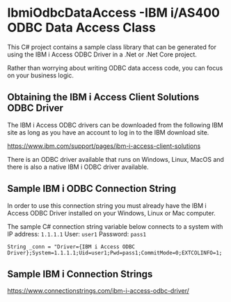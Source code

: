 # IbmiOdbcDataAccess -IBM i/AS400 ODBC Data Access Class
This C# project contains a sample class library that can be generated for using the IBM i Access ODBC Driver in a .Net or .Net Core project. 

Rather than worrying about writing ODBC data access code, you can focus on your business logic.

## Obtaining the IBM i Access Client Solutions ODBC Driver
The IBM i Access ODBC drivers can be downloaded from the following IBM site as long as you have an account to log in to the IBM download site.  

https://www.ibm.com/support/pages/ibm-i-access-client-solutions  

There is an ODBC driver available that runs on Windows, Linux, MacOS and there is also a native IBM i ODBC driver available.  

## Sample IBM i ODBC Connection String
In order to use this connection string you must already have the IBM i Access ODBC Driver installed on your Windows, Linux or Mac computer.

The sample C# connection string variable below connects to a system with IP address: ```1.1.1.1``` User: ```user1``` Password: ```pass1```
```
String _conn = "Driver={IBM i Access ODBC Driver};System=1.1.1.1;Uid=user1;Pwd=pass1;CommitMode=0;EXTCOLINFO=1;
```

## Sample IBM i Connection Strings
https://www.connectionstrings.com/ibm-i-access-odbc-driver/
